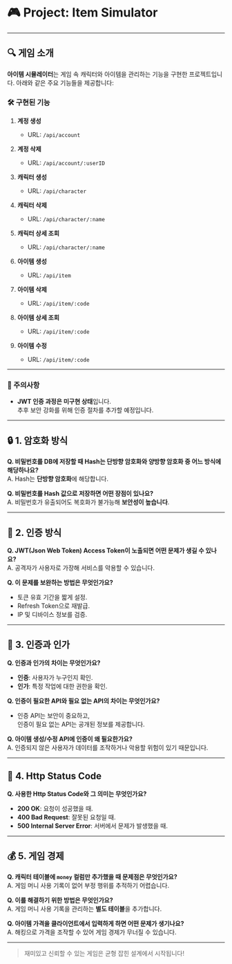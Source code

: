# 🎮 Project: Item Simulator
---

## 🔍 게임 소개
**아이템 시뮬레이터**는 게임 속 캐릭터와 아이템을 관리하는 기능을 구현한 프로젝트입니다. 아래와 같은 주요 기능들을 제공합니다:

### 🛠️ 구현된 기능
1. **계정 생성**  
   - URL: `/api/account`

2. **계정 삭제**  
   - URL: `/api/account/:userID`

3. **캐릭터 생성**  
   - URL: `/api/character`

4. **캐릭터 삭제**  
   - URL: `/api/character/:name`

5. **캐릭터 상세 조회**  
   - URL: `/api/character/:name`

6. **아이템 생성**  
   - URL: `/api/item`

7. **아이템 삭제**  
   - URL: `/api/item/:code`

8. **아이템 상세 조회**  
   - URL: `/api/item/:code`

9. **아이템 수정**  
   - URL: `/api/item/:code`

---

### 🚨 주의사항
- **JWT 인증 과정은 미구현 상태**입니다.  
  추후 보안 강화를 위해 인증 절차를 추가할 예정입니다.

---



## 🔒 1. 암호화 방식
**Q. 비밀번호를 DB에 저장할 때 Hash는 단방향 암호화와 양방향 암호화 중 어느 방식에 해당하나요?**  
A. Hash는 **단방향 암호화**에 해당합니다.

**Q. 비밀번호를 Hash 값으로 저장하면 어떤 장점이 있나요?**  
A. 비밀번호가 유출되어도 복호화가 불가능해 **보안성이 높습니다**.

---

## 🔑 2. 인증 방식
**Q. JWT(Json Web Token) Access Token이 노출되면 어떤 문제가 생길 수 있나요?**  
A. 공격자가 사용자로 가장해 서비스를 악용할 수 있습니다.

**Q. 이 문제를 보완하는 방법은 무엇인가요?**  
- 토큰 유효 기간을 짧게 설정.  
- Refresh Token으로 재발급.  
- IP 및 디바이스 정보를 검증.

---

## 🛂 3. 인증과 인가
**Q. 인증과 인가의 차이는 무엇인가요?**  
- **인증**: 사용자가 누구인지 확인.  
- **인가**: 특정 작업에 대한 권한을 확인.  

**Q. 인증이 필요한 API와 필요 없는 API의 차이는 무엇인가요?**  
- 인증 API는 보안이 중요하고,  
  인증이 필요 없는 API는 공개된 정보를 제공합니다.

**Q. 아이템 생성/수정 API에 인증이 왜 필요한가요?**  
A. 인증되지 않은 사용자가 데이터를 조작하거나 악용할 위험이 있기 때문입니다.

---

## 📡 4. Http Status Code
**Q. 사용한 Http Status Code와 그 의미는 무엇인가요?**  
- **200 OK**: 요청이 성공했을 때.  
- **400 Bad Request**: 잘못된 요청일 때.  
- **500 Internal Server Error**: 서버에서 문제가 발생했을 때.

---

## 💰 5. 게임 경제
**Q. 캐릭터 테이블에 `money` 컬럼만 추가했을 때 문제점은 무엇인가요?**  
A. 게임 머니 사용 기록이 없어 부정 행위를 추적하기 어렵습니다.

**Q. 이를 해결하기 위한 방법은 무엇인가요?**  
A. 게임 머니 사용 기록을 관리하는 **별도 테이블**을 추가합니다.

**Q. 아이템 가격을 클라이언트에서 입력하게 하면 어떤 문제가 생기나요?**  
A. 해킹으로 가격을 조작할 수 있어 게임 경제가 무너질 수 있습니다.  

---

> 재미있고 신뢰할 수 있는 게임은 균형 잡힌 설계에서 시작됩니다!  
